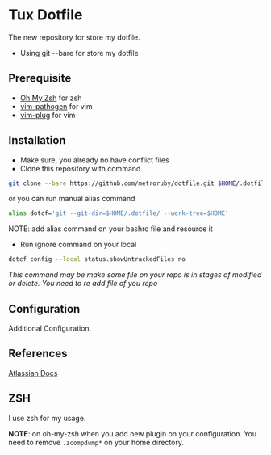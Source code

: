 # Tux Dotfile #

The new repository for store my dotfile.

* Using git --bare for store my dotfile

## Prerequisite ##

* [Oh My Zsh](https://github.com/ohmyzsh/ohmyzsh) for zsh
* [vim-pathogen](https://github.com/tpope/vim-pathogen) for vim
* [vim-plug](https://github.com/junegunn/vim-plug) for vim

## Installation ##

* Make sure, you already no have conflict files
* Clone this repository with command

```bash
git clone --bare https://github.com/metroruby/dotfile.git $HOME/.dotfile
```

or you can run manual alias command

``` bash
alias dotcf='git --git-dir=$HOME/.dotfile/ --work-tree=$HOME'
```

NOTE: add alias command on your bashrc file and resource it

* Run ignore command on your local
 
```bash
dotcf config --local status.showUntrackedFiles no
```

*This command may be make some file on your repo is in stages of modified or
delete. You need to re add file of you repo*

## Configuration ##

Additional Configuration.

## References ##

[Atlassian Docs](https://www.atlassian.com/git/tutorials/dotfiles)

## ZSH ###

I use zsh for my usage.

**NOTE**: on oh-my-zsh when you add new plugin on your configuration.
You need to remove `.zcompdump*` on your home directory.
